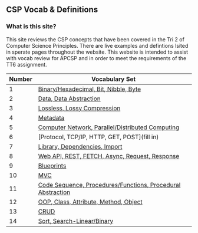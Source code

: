 
## CSP Vocab & Definitions
### What is this site? 
This site reviews the CSP concepts that have been covered in the Tri 2 of Computer Science Principles. There are live examples and defintions lsited in sperate pages throughout the website. This website is intended to assist with vocab review for APCSP and in order to meet the requirements of the TT6 assignment. 

| Number | Vocabulary Set | 
|--| --- | 
|1|[Binary/Hexadecimal, Bit, Nibble, Byte](https://krishnadevl.github.io/CSP_Vocab/content/binary)|
|2|[Data, Data Abstraction](https://krishnadevl.github.io/CSP_Vocab/content/data)|
|3|[Lossless, Lossy Compression](https://krishnadevl.github.io/CSP_Vocab/content/lossy)|
|4|[Metadata](https://krishnadevl.github.io/CSP_Vocab/content/meta)|
|5|[Computer Network, Parallel/Distributed Computing](https://krishnadevl.github.io/CSP_Vocab/content/network)|
|6|[Protocol, TCP/IP, HTTP, GET, POST](fill in)|
|7|[Library, Dependencies, Import](https://krishnadevl.github.io/CSP_Vocab/content/libraries)|
|8|[Web API, REST, FETCH, Async, Request, Response](https://krishnadevl.github.io/CSP_Vocab/content/webapi)|
|9|[Blueprints](https://krishnadevl.github.io/CSP_Vocab/content/blueprints)|
|10|[MVC](https://krishnadevl.github.io/CSP_Vocab/content/mvc)|
|11|[Code Sequence, Procedures/Functions, Procedural Abstraction](https://krishnadevl.github.io/CSP_Vocab/content/codesequence)|
|12|[OOP, Class, Attribute, Method, Object](https://krishnadevl.github.io/CSP_Vocab/content/oop)|
|13|[CRUD](https://krishnadevl.github.io/CSP_Vocab/content/crud)|
|14|[Sort, Search-Linear/Binary](https://krishnadevl.github.io/CSP_Vocab/content/sort)|
